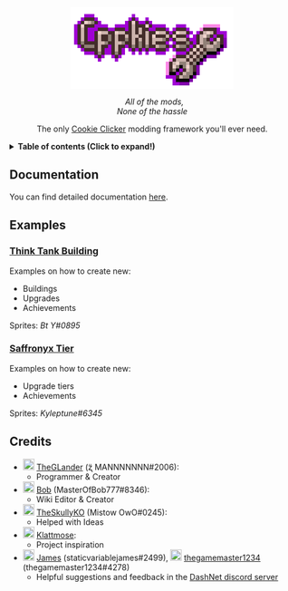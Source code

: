 <p align="center"><img align="center" src=./static/CppkiesLogoBig.png alt="Cppkies Logo"/></p>
<p align="center">
	<i>&nbsp All of the mods,<br>None of the hassle</i>
</p>
<p align="center">The only <a href="https://orteil.dashnet.org/cookieclicker/">Cookie Clicker</a> modding framework you'll ever need.</p>

<details><summary><b>Table of contents (Click to expand!)</b></summary>
	
- [Cppkies](#cppkies)
	- [Documentation](#documentation)
	- [Examples](#examples)
		- [Buildings](#think-tank-building)
		- [Tiers](#saffronyx-tier)
	- [Credits](#credits)
</details>	

## Documentation

You can find detailed documentation [here](https://cppkies.js.org/#).

## Examples

### [Think Tank Building](https://github.com/Cppkies-Team/examples/tree/master/ThinkTank)

Examples on how to create new:
* Buildings
* Upgrades
* Achievements
<!--* (ALSO COULD USE AS) Minigames-->
Sprites: *Bt Y#0895*

### [Saffronyx Tier](https://github.com/Cppkies-Team/examples/tree/master/SaffronyxTier)

Examples on how to create new:
* Upgrade tiers
* Achievements

Sprites: *Kyleptune#6345*
<!--
### [LumpExample](https://github.com/Cppkies-Team/examples/tree/master/LumpExample)

This addon provides an example of creating a new lump type.

### [BuffExample](https://github.com/Cppkies-Team/examples/tree/master/BuffExample)

This addon provides an example of creating a new buff type, and adding a buff type to golden cookies.

### [MinigameExample](https://github.com/Cppkies-Team/examples/tree/master/MinigameExample)

This addon provides an example of creating a new plant, and a new soil type, a new spell, and a new pantheon spirit.
-->

## Credits

- <img src="https://avatars.githubusercontent.com/u/34986581" width="20px" height="20px"/>  [TheGLander](https://github.com/TheGLander) (ʐ̈ MANNNNNNN#2006):
  - Programmer & Creator
- <img src="https://avatars.githubusercontent.com/u/60078104" width="20px" height="20px"/>  [Bob](https://github.com/MasterOfBob777/) (MasterOfBob777#8346):
  - Wiki Editor & Creator
- <img src="https://user-images.githubusercontent.com/76597257/122590061-b57ddc00-d069-11eb-9cdf-46aea14de453.png" width="20px" height="20px"/>  [TheSkullyKO](https://github.com/TheSkullyKO) (Mistow OwO#0245):
  - Helped with Ideas
- <img src="https://avatars.githubusercontent.com/u/4196664?v=4" width="20px" height="20px"/>  [Klattmose](https://github.com/klattmose/):
  - Project inspiration
- <img src="https://user-images.githubusercontent.com/76597257/122590217-ea8a2e80-d069-11eb-98df-e3e79cf353d5.png" width="20px" height="20px"/>  [James](https://github.com/staticvariablejames/) (staticvariablejames#2499),
  <img src="https://cdn.discordapp.com/avatars/193505112650416128/a_9864bab8127e2c13f0fe73078f44d21a.gif" width="20px" height="20px"/>  [thegamemaster1234](https://github.com/gamrguy) (thegamemaster1234#4278)
  - Helpful suggestions and feedback in the [DashNet discord server](https://discord.gg/cookie)
